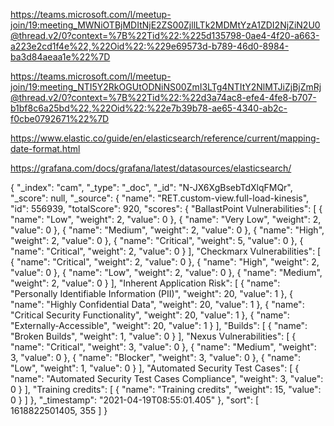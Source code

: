 https://teams.microsoft.com/l/meetup-join/19:meeting_MWNiOTBjMDItNjE2ZS00ZjllLTk2MDMtYzA1ZDI2NjZiN2U0@thread.v2/0?context=%7B%22Tid%22:%225d135798-0ae4-4f20-a663-a223e2cd1f4e%22,%22Oid%22:%229e69573d-b789-46d0-8984-ba3d84aeaa1e%22%7D

https://teams.microsoft.com/l/meetup-join/19:meeting_NTI5Y2RkOGUtODNiNS00ZmI3LTg4NTItY2NlMTJiZjBjZmRj@thread.v2/0?context=%7B%22Tid%22:%22d3a74ac8-efe4-4fe8-b707-b1bf8c6a25bd%22,%22Oid%22:%22e7b39b78-ae65-4340-ab2c-f0cbe0792671%22%7D

https://www.elastic.co/guide/en/elasticsearch/reference/current/mapping-date-format.html

https://grafana.com/docs/grafana/latest/datasources/elasticsearch/

 {
                "_index": "cam",
                "_type": "_doc",
                "_id": "N-JX6XgBsebTdXlqFMQr",
                "_score": null,
                "_source": {
                    "name": "RET.custom-view.full-load-kinesis",
                    "id": 556939,
                    "totalScore": 920,
                    "scores": {
                        "BallastPoint Vulnerabilities": [
                            {
                                "name": "Low",
                                "weight": 2,
                                "value": 0
                            },
                            {
                                "name": "Very Low",
                                "weight": 2,
                                "value": 0
                            },
                            {
                                "name": "Medium",
                                "weight": 2,
                                "value": 0
                            },
                            {
                                "name": "High",
                                "weight": 2,
                                "value": 0
                            },
                            {
                                "name": "Critical",
                                "weight": 5,
                                "value": 0
                            },
                            {
                                "name": "Critical",
                                "weight": 2,
                                "value": 0
                            }
                        ],
                        "Checkmarx Vulnerabilities": [
                            {
                                "name": "Critical",
                                "weight": 2,
                                "value": 0
                            },
                            {
                                "name": "High",
                                "weight": 2,
                                "value": 0
                            },
                            {
                                "name": "Low",
                                "weight": 2,
                                "value": 0
                            },
                            {
                                "name": "Medium",
                                "weight": 2,
                                "value": 0
                            }
                        ],
                        "Inherent Application Risk": [
                            {
                                "name": "Personally Identifiable Information (PII)",
                                "weight": 20,
                                "value": 1
                            },
                            {
                                "name": "Highly Confidential Data",
                                "weight": 20,
                                "value": 1
                            },
                            {
                                "name": "Critical Security Functionality",
                                "weight": 20,
                                "value": 1
                            },
                            {
                                "name": "Externally-Accessible",
                                "weight": 20,
                                "value": 1
                            }
                        ],
                        "Builds": [
                            {
                                "name": "Broken Builds",
                                "weight": 1,
                                "value": 0
                            }
                        ],
                        "Nexus Vulnerabilities": [
                            {
                                "name": "Critical",
                                "weight": 3,
                                "value": 0
                            },
                            {
                                "name": "Medium",
                                "weight": 3,
                                "value": 0
                            },
                            {
                                "name": "Blocker",
                                "weight": 3,
                                "value": 0
                            },
                            {
                                "name": "Low",
                                "weight": 1,
                                "value": 0
                            }
                        ],
                        "Automated Security Test Cases": [
                            {
                                "name": "Automated Security Test Cases Compliance",
                                "weight": 3,
                                "value": 0
                            }
                        ],
                        "Training credits": [
                            {
                                "name": "Training credits",
                                "weight": 15,
                                "value": 0
                            }
                        ]
                    },
                    "_timestamp": "2021-04-19T08:55:01.405"
                },
                "sort": [
                    1618822501405,
                    355
                ]
            }
